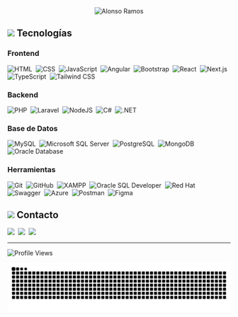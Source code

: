 <div align="center">
	<img src="https://readme-typing-svg.herokuapp.com?font=Architects+Daughter&color=%230afe9d&size=50&center=true&vCenter=true&height=70&width=1000&lines=Hola!+soy+Alonso+Ramos;Estudiante+de+Ingeniería+de+Software;Desarrollador+Full+Stack;Bienvenid@+a+mi+perfil!" alt="Alonso Ramos"></img>
</div>

## <img src="https://media2.giphy.com/media/QssGEmpkyEOhBCb7e1/giphy.gif?cid=ecf05e47a0n3gi1bfqntqmob8g9aid1oyj2wr3ds3mg700bl&rid=giphy.gif" width ="25"> Tecnologías

### Frontend
![HTML](https://img.shields.io/badge/html-%23E34F26.svg?style=for-the-badge&logo=html5&logoColor=white)&nbsp;
![CSS](https://img.shields.io/badge/css-%231572B6.svg?style=for-the-badge&logo=css3&logoColor=white)&nbsp;
![JavaScript](https://img.shields.io/badge/javascript-%23323330.svg?style=for-the-badge&logo=javascript&logoColor=%23F7DF1E)&nbsp;
![Angular](https://img.shields.io/badge/angular-%23DD0031.svg?style=for-the-badge&logo=angular&logoColor=white)&nbsp;
![Bootstrap](https://img.shields.io/badge/bootstrap-%23563D7C.svg?style=for-the-badge&logo=bootstrap&logoColor=white)&nbsp;
![React](https://img.shields.io/badge/react-61DAFB.svg?style=for-the-badge&logo=react&logoColor=black)&nbsp;
![Next.js](https://img.shields.io/badge/Next.js-black?style=for-the-badge&logo=next.js&logoColor=white)&nbsp;
![TypeScript](https://img.shields.io/badge/TypeScript-007ACC?style=for-the-badge&logo=typescript&logoColor=white)&nbsp;
![Tailwind CSS](https://img.shields.io/badge/Tailwind_CSS-%2338B2AC.svg?style=for-the-badge&logo=tailwind-css&logoColor=white)&nbsp;

### Backend
![PHP](https://img.shields.io/badge/php-%23777BB4.svg?style=for-the-badge&logo=php&logoColor=white)&nbsp;
![Laravel](https://img.shields.io/badge/Laravel-FF2D20?style=for-the-badge&logo=laravel&logoColor=white)&nbsp;
![NodeJS](https://img.shields.io/badge/Node.js-43853D?style=for-the-badge&logo=node.js&logoColor=white)&nbsp;
![C#](https://img.shields.io/badge/c%23-%239512ff.svg?style=for-the-badge&logo=c-sharp&logoColor=white)&nbsp;
![.NET](https://img.shields.io/badge/.NET-%23512BD4.svg?style=for-the-badge&logo=.net&logoColor=white)&nbsp;

### Base de Datos
![MySQL](https://img.shields.io/badge/MySQL-005C84?style=for-the-badge&logo=mysql&logoColor=white)&nbsp;
![Microsoft SQL Server](https://img.shields.io/badge/Microsoft%20SQL%20Server-CC2927?style=for-the-badge&logo=microsoft%20sql%20server&logoColor=white)&nbsp;
![PostgreSQL](https://img.shields.io/badge/PostgreSQL-316192?style=for-the-badge&logo=postgresql&logoColor=white)&nbsp;
![MongoDB](https://img.shields.io/badge/MongoDB-4EA94B?style=for-the-badge&logo=mongodb&logoColor=white)&nbsp;
![Oracle Database](https://img.shields.io/badge/Oracle%20Database-F80000?style=for-the-badge&logo=oracle&logoColor=black)&nbsp;

### Herramientas
![Git](https://img.shields.io/badge/git-%23F05033.svg?style=for-the-badge&logo=git&logoColor=white)&nbsp;
![GitHub](https://img.shields.io/badge/github-%2324292e.svg?&style=for-the-badge&logo=github&logoColor=white)&nbsp;
![XAMPP](https://img.shields.io/badge/Xampp-F37623?style=for-the-badge&logo=xampp&logoColor=white)&nbsp;
![Oracle SQL Developer](https://img.shields.io/badge/Oracle%20SQL%20Developer-F80000?style=for-the-badge&logo=oracle&logoColor=black)&nbsp;
![Red Hat](https://img.shields.io/badge/Red%20Hat-EE0000?style=for-the-badge&logo=redhat&logoColor=white)&nbsp;
![Swagger](https://img.shields.io/badge/-Swagger-%23Clojure?style=for-the-badge&logo=swagger&logoColor=white)&nbsp;
![Azure](https://img.shields.io/badge/Azure-0078D4?style=for-the-badge&logo=microsoftazure&logoColor=white")&nbsp;
![Postman](https://img.shields.io/badge/Postman-FF6C37?style=for-the-badge&logo=postman&logoColor=white)&nbsp;
![Figma](https://img.shields.io/badge/figma-%23F24E1E.svg?style=for-the-badge&logo=figma&logoColor=white)&nbsp;

## <img src="https://media.giphy.com/media/TEnXkcsHrP4YedChhA/giphy.gif" width ="25"> Contacto

<a href="https://www.linkedin.com/in/josealonsoramosramos/" target="_blank"><img src="https://raw.githubusercontent.com/UjwalKandi/UjwalKandi/changes-to-readme/svg/linkedin%20rect.svg"></img></a>&nbsp;
<a target="_blank" href="mailto:jose.alonso.ramos.ramos@gmail.com"><img src="https://img.shields.io/badge/Gmail-white?style=for-the-badge&logo=gmail&logoColor=red"></img></a>&nbsp;
<a href="https://alonsoramos.netlify.app/"><img src="https://img.shields.io/badge/portfolio-000000?style=for-the-badge&logo=about.me&logoColor=white"></a>

---

![Profile Views](https://api.visitorbadge.io/api/visitors?path=https%3A%2F%2Fgithub.com%2Falonsoramoss&label=profile%20views&labelColor=%23555555&countColor=%2312c300)

<p align="center">
	<picture>
		<source media="(prefers-color-scheme: dark)" srcset="https://raw.githubusercontent.com/alonsoramoss/alonsoramoss/output/github-contribution-grid-snake-dark.svg">
		<source media="(prefers-color-scheme: light)" srcset="https://raw.githubusercontent.com/alonsoramoss/alonsoramoss/output/github-contribution-grid-snake.svg">
		<img alt="github contribution grid snake animation" src="https://raw.githubusercontent.com/alonsoramoss/alonsoramoss/output/github-contribution-grid-snake.svg">
	</picture>
</p>
